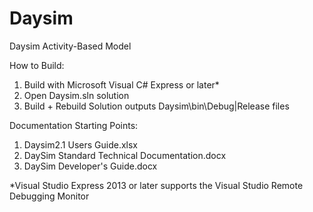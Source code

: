 # Daysim

Daysim Activity-Based Model

How to Build:  
1. Build with Microsoft Visual C# Express or later*  
2. Open Daysim.sln solution  
3. Build + Rebuild Solution outputs Daysim\bin\Debug|Release files  

Documentation Starting Points:  
1. Daysim2.1 Users Guide.xlsx  
2. DaySim Standard Technical Documentation.docx  
3. DaySim Developer's Guide.docx  

*Visual Studio Express 2013 or later supports the Visual Studio Remote Debugging Monitor

